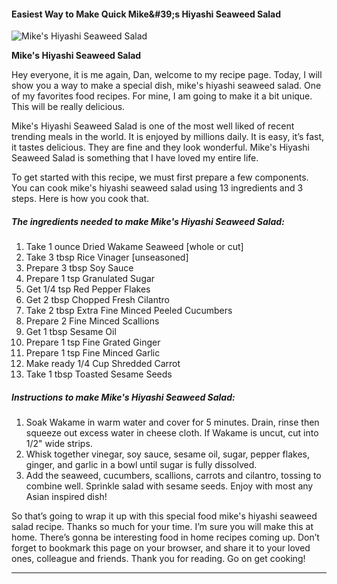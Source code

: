             

#### Easiest Way to Make Quick Mike&amp;#39;s Hiyashi Seaweed Salad

![Mike's Hiyashi Seaweed Salad](https://img-global.cpcdn.com/recipes/a595b89561e32f1d/751x532cq70/mikes-hiyashi-seaweed-salad-recipe-main-photo.jpg)

**Mike's Hiyashi Seaweed Salad**

Hey everyone, it is me again, Dan, welcome to my recipe page. Today, I will show you a way to make a special dish, mike's hiyashi seaweed salad. One of my favorites food recipes. For mine, I am going to make it a bit unique. This will be really delicious.

Mike's Hiyashi Seaweed Salad is one of the most well liked of recent trending meals in the world. It is enjoyed by millions daily. It is easy, it’s fast, it tastes delicious. They are fine and they look wonderful. Mike's Hiyashi Seaweed Salad is something that I have loved my entire life.

To get started with this recipe, we must first prepare a few components. You can cook mike's hiyashi seaweed salad using 13 ingredients and 3 steps. Here is how you cook that.

##### The ingredients needed to make Mike's Hiyashi Seaweed Salad:

1.  Take 1 ounce Dried Wakame Seaweed \[whole or cut\]
2.  Take 3 tbsp Rice Vinager \[unseasoned\]
3.  Prepare 3 tbsp Soy Sauce
4.  Prepare 1 tsp Granulated Sugar
5.  Get 1/4 tsp Red Pepper Flakes
6.  Get 2 tbsp Chopped Fresh Cilantro
7.  Take 2 tbsp Extra Fine Minced Peeled Cucumbers
8.  Prepare 2 Fine Minced Scallions
9.  Get 1 tbsp Sesame Oil
10.  Prepare 1 tsp Fine Grated Ginger
11.  Prepare 1 tsp Fine Minced Garlic
12.  Make ready 1/4 Cup Shredded Carrot
13.  Take 1 tbsp Toasted Sesame Seeds

##### Instructions to make Mike's Hiyashi Seaweed Salad:

1.  Soak Wakame in warm water and cover for 5 minutes. Drain, rinse then squeeze out excess water in cheese cloth. If Wakame is uncut, cut into 1/2" wide strips.
2.  Whisk together vinegar, soy sauce, sesame oil, sugar, pepper flakes, ginger, and garlic in a bowl until sugar is fully dissolved.
3.  Add the seaweed, cucumbers, scallions, carrots and cilantro, tossing to combine well. Sprinkle salad with sesame seeds. Enjoy with most any Asian inspired dish!

So that’s going to wrap it up with this special food mike's hiyashi seaweed salad recipe. Thanks so much for your time. I’m sure you will make this at home. There’s gonna be interesting food in home recipes coming up. Don’t forget to bookmark this page on your browser, and share it to your loved ones, colleague and friends. Thank you for reading. Go on get cooking!

* * *